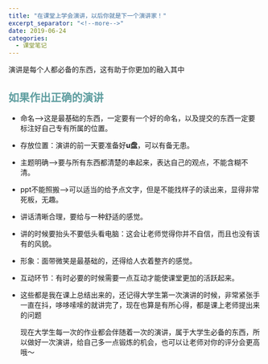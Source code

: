 ```yaml
---
title: "在课堂上学会演讲，以后你就是下一个演讲家！"
excerpt_separator: "<!--more-->"
date: 2019-06-24
categories:
  - 课堂笔记
---
```


演讲是每个人都必备的东西，这有助于你更加的融入其中

<!--more-->

## **<font color=#5F9EA0>如果作出正确的演讲</font>**

* 命名-->这是最基础的东西，一定要有一个好的命名，以及提交的东西一定要标注好自己专有所属的位置。

* 存放位置：演讲的前一天要准备好**u盘**，可以有备无患。

* 主题明确-->要与所有东西都清楚的串起来，表达自己的观点，不能含糊不清。

* ppt不能照搬-->可以适当的给予点文字，但是不能找样子的读出来，显得非常死板，无趣。

* 讲话清晰合理，要给与一种舒适的感觉。

* 讲的时候要抬头不要低头看电脑：这会让老师觉得你并不自信，而且也没有该有的风貌。

* 形象：面带微笑是最基础的，还得给人衣着整齐的感觉。

* 互动环节：有时必要的时候需要一点互动才能使课堂更加的活跃起来。

* 这些都是我在课上总结出来的，还记得大学生第一次演讲的时候，非常紧张手一直在抖，哆哆嗦嗦的就讲完了，现在也算是有所心得，都是课上老师提出来的问题

  现在大学生每一次的作业都会伴随着一次的演讲，属于大学生必备的东西，所以做好一次演讲，给自己多一点锻炼的机会，也可以让老师对你的评分会更高哦～